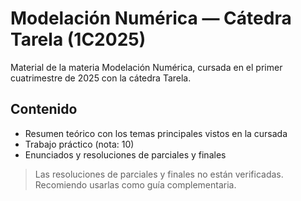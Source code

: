 # Modelación Numérica — Cátedra Tarela (1C2025)

Material de la materia Modelación Numérica, cursada en el primer cuatrimestre de 2025 con la cátedra Tarela.

## Contenido

- Resumen teórico con los temas principales vistos en la cursada
- Trabajo práctico (nota: 10)
- Enunciados y resoluciones de parciales y finales

> Las resoluciones de parciales y finales no están verificadas. Recomiendo usarlas como guía complementaria.
